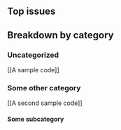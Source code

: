 ## Top issues


## Breakdown by category
### Uncategorized
[[A sample code]]

### Some other category
[[A second sample code]]

#### Some subcategory
